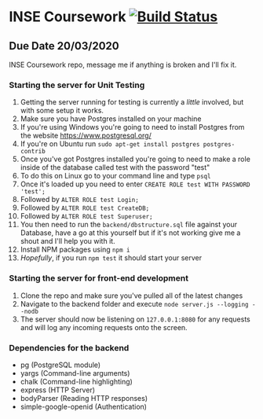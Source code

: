 # INSE Coursework [![Build Status](https://travis-ci.com/SamMayWork/insecoursework.svg?token=XsKSME9i9GNGHYLwzNxW&branch=master)](https://travis-ci.com/SamMayWork/insecoursework)


## Due Date 20/03/2020

INSE Coursework repo, message me if anything is broken and I'll fix it. 

### Starting the server for Unit Testing
1. Getting the server running for testing is currently a _little_ involved, but with some setup it works.
2. Make sure you have Postgres installed on your machine
  1. If you're using Windows you're going to need to install Postgres from the website https://www.postgresql.org/
  2. If you're on Ubuntu run `sudo apt-get install postgres postgres-contrib`
3. Once you've got Postgres installed you're going to need to make a role inside of the database called test with the password "test"
  1. To do this on Linux go to your command line and type `psql`
  2. Once it's loaded up you need to enter `CREATE ROLE test WITH PASSWORD 'test';`
  3. Followed by `ALTER ROLE test Login;`
  4. Followed by `ALTER ROLE test CreateDB;`
  5. Followed by `ALTER ROLE test Superuser;`
4. You then need to run the `backend/dbstructure.sql` file against your Database, have a go at this yourself but if it's not working give me a shout and I'll help you with it.
5. Install NPM packages using `npm i`
6. _Hopefully_, if you run `npm test` it should start your server

### Starting the server for front-end development
1. Clone the repo and make sure you've pulled all of the latest changes
2. Navigate to the backend folder and execute `node server.js --logging --nodb`
3. The server should now be listening on `127.0.0.1:8080` for any requests and will log any incoming requests onto the screen.

### Dependencies for the backend
* pg (PostgreSQL module)
* yargs (Command-line arguments)
* chalk (Command-line highlighting)
* express (HTTP Server)
* bodyParser (Reading HTTP responses)
* simple-google-openid (Authentication)
